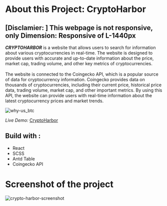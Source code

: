 # About this Project: CryptoHarbor

## [Disclamier: ] This webpage is not responsive, only Dimension: Responsive of L-1440px 
_**CRYPTOHARBOR**_ is a website that allows users to search for information about various cryptocurrencies in real-time. The website is designed to provide users with accurate and up-to-date information about the price, market cap, trading volume, and other key metrics of cryptocurrencies. <br></br>
The website is connected to the Coingecko API, which is a popular source of data for cryptocurrency information. Coingecko provides data on thousands of cryptocurrencies, including their current price, historical price data, trading volume, market cap, and other important metrics. By using this API, the website can provide users with real-time information about the latest cryptocurrency prices and market trends.

![why-us_btc](https://github.com/manotendulkar/crypto-harbor/assets/99658669/413edfef-3405-4a14-a0bd-89e961d31685)

_Live Demo:_ [CryptoHarbor](https://crypto-harbor-tk.vercel.app/)

## Build with :
* React
* SCSS
* Antd Table
* Coingecko API


# Screenshot of the project
![crypto-harbor-screenshot](https://github.com/manotendulkar/crypto-harbor/assets/99658669/62ce1b6f-a913-4a10-9585-bb9cde0b6712)


